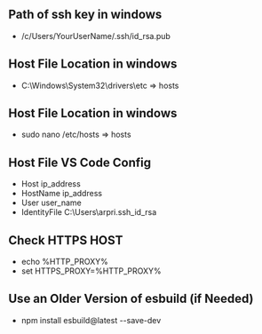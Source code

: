 ## Path of ssh key in windows
- /c/Users/YourUserName/.ssh/id_rsa.pub
## Host File Location in windows 
- C:\Windows\System32\drivers\etc   => hosts

## Host File Location in windows 
- sudo nano /etc/hosts   => hosts

## Host File VS Code Config
-  Host ip_address
-  HostName ip_address
-  User user_name
-  IdentityFile C:\Users\arpri\.ssh\_id_rsa

## Check HTTPS HOST
- echo %HTTP_PROXY%
- set HTTPS_PROXY=%HTTP_PROXY%

## Use an Older Version of esbuild (if Needed)
- npm install esbuild@latest --save-dev

